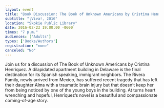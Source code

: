 ```yaml
---
layout: event
title: "Book Discussion: The Book of Unknown Americans by Cristina Henríquez"
subtitle: "¡Viva!, 2016"
location: "Skokie Public Library"
date: 2016-02-23 19:00:00 -0600
times: "7 p.m."
audiences: ['Adults']
types: ['Books/Authors']
registration: "none"
canceled: "No"
---
```

Join us for a discussion of The Book of Unknown Americans by Cristina Henríquez. A dilapidated apartment building in Delaware is the final destination for its Spanish speaking, immigrant neighbors. The Rivera Family, newly arrived from Mexico, has suffered recent tragedy that has left their daughter Alma with a traumatic brain injury but that doesn’t keep her from being noticed by one of the young boys in the building. At turns heart wrenching and hopeful, Henríquez’s novel is a beautiful and compassionate coming-of-age story.
